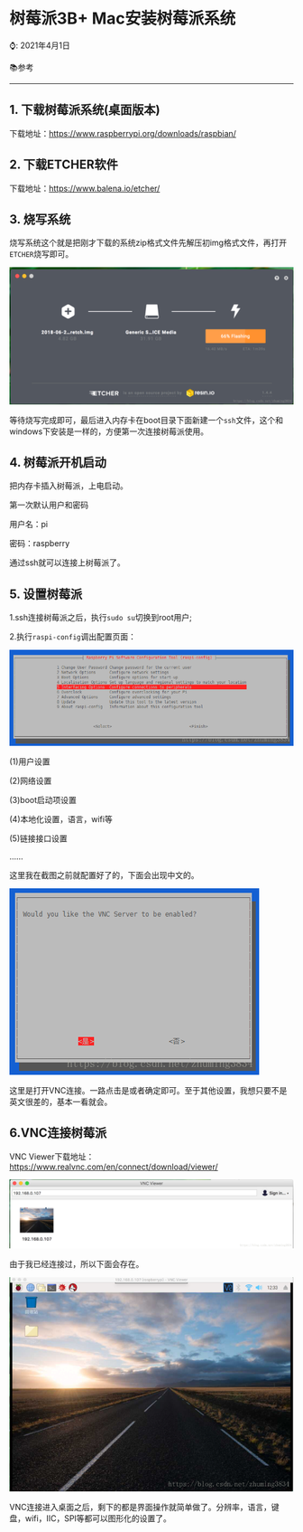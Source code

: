 # 树莓派3B+ Mac安装树莓派系统

⌚️: 2021年4月1日

📚参考

----

## 1. 下载树莓派系统(桌面版本)

下载地址：https://www.raspberrypi.org/downloads/raspbian/

## 2. 下载ETCHER软件

下载地址：https://www.balena.io/etcher/

## 3. 烧写系统

烧写系统这个就是把刚才下载的系统zip格式文件先解压初img格式文件，再打开`ETCHER`烧写即可。 

![这里写图片描述](imgs/70.png)

等待烧写完成即可，最后进入内存卡在boot目录下面新建一个`ssh`文件，这个和windows下安装是一样的，方便第一次连接树莓派使用。

## 4. 树莓派开机启动

把内存卡插入树莓派，上电启动。 

第一次默认用户和密码 

用户名：pi 

密码：raspberry 

通过ssh就可以连接上树莓派了。



## 5. 设置树莓派

1.ssh连接树莓派之后，执行`sudo su`切换到root用户; 

2.执行`raspi-config`调出配置页面： 

![这里写图片描述](imgs/asdf.png) 

(1)用户设置 

(2)网络设置 

(3)boot启动项设置 

(4)本地化设置，语言，wifi等 

(5)链接接口设置 

…… 

这里我在截图之前就配置好了的，下面会出现中文的。


![这里写图片描述](imgs/g.png)


这里是打开VNC连接。一路点击是或者确定即可。至于其他设置，我想只要不是英文很差的，基本一看就会。

## 6.VNC连接树莓派

VNC Viewer下载地址：https://www.realvnc.com/en/connect/download/viewer/ 

![这里写图片描述](imgs/asdfxcv.png)



由于我已经连接过，所以下面会存在。 

![这里写图片描述](imgs/xzcvz.png)


VNC连接进入桌面之后，剩下的都是界面操作就简单做了。分辨率，语言，键盘，wifi，IIC，SPI等都可以图形化的设置了。



